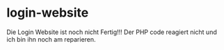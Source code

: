 # login-website

Die Login Website ist noch nicht Fertig!!!
Der PHP code reagiert nicht und ich bin ihn noch am reparieren.
